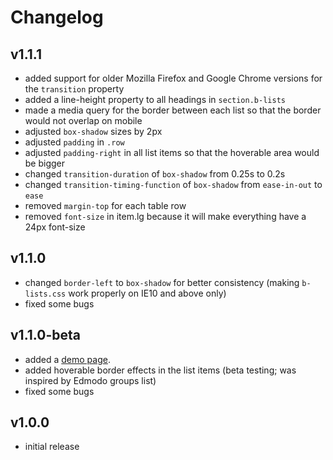 # Changelog

## v1.1.1

- added support for older Mozilla Firefox and Google Chrome versions for the `transition` property
- added a line-height property to all headings in `section.b-lists`
- made a media query for the border between each list so that the border would not overlap on mobile
- adjusted `box-shadow` sizes by 2px
- adjusted `padding` in `.row`
- adjusted `padding-right` in all list items so that the hoverable area would be bigger
- changed `transition-duration` of `box-shadow` from 0.25s to 0.2s
- changed `transition-timing-function` of `box-shadow` from `ease-in-out` to `ease`
- removed `margin-top` for each table row
- removed `font-size` in item.lg because it will make everything have a 24px font-size

## v1.1.0

- changed `border-left` to `box-shadow` for better consistency (making `b-lists.css` work properly on IE10 and above only)
- fixed some bugs

## v1.1.0-beta

- added a [demo page](http://rawgit.com/1nonlyxtian/b-lists/master/test.html).
- added hoverable border effects in the list items (beta testing; was inspired by Edmodo groups list)
- fixed some bugs

## v1.0.0

- initial release
